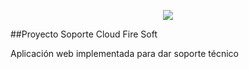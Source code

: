 <p align="center"><img src="https://laravel.com/assets/img/components/logo-laravel.svg"></p>

##Proyecto Soporte Cloud Fire Soft

Aplicación web implementada para dar soporte técnico

